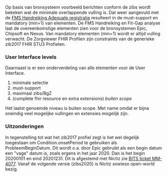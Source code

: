 
Op basis van bronsysteem voorbeeld berichten conform de zibs wordt bekeken wat de minimale overlappende vulling is.
Dat weer aangevuld met de [FMS Handreiking Adequate registratie](https://amigo.nictiz.nl/handreiking-adequate-registratie) resulteert in de must-support en mandatory (min=1) van elementen.
De FMS Handreiking en Fit-Gap analyse laat de overeenkomstige elementen zien voor de bronsystemen Epic, Chipsoft en Nexus.
Van mandatory elementen (min=1) wordt er altijd vulling verwacht.
De Zorgviewer FHIR Profilen zijn constraints van de generieke zib2017 FHIR STU3 Profielen.

### User Interface levels

Daarnaast is er een onderverdeling van alle elementen voor de User Interface.

1. minimale selectie
1. must-support
1. maximaal zibs/BgZ
1. (complete fhir resource en extra extensions) *buiten scope*

Het laatst genoemde niveau is buiten scope. Met name omdat er bijna oneindig veel mogelijke vullingen en extensies mogelijk zijn.

### Uitzonderingen

In tegenstelling tot wat het zib2017 profiel zegt is het wel degelijk toegestaan om Condition.onsetPeriod te gebruiken als ProbleemBeginDatum. Dit wordt o.a. door Epic gebruikt als een begin datum een "vage" datum is, zoals ergens in het jaar 2020. Dan is het begin 20200101 en eind 20201231.
Dit is afgestemd met Nictiz zie [BITS ticket MM-4077](https://bits.nictiz.nl/browse/MM-4077).
Vanaf de volgende versie (zibs2020) is Nictiz sowieso open-world bezig.
